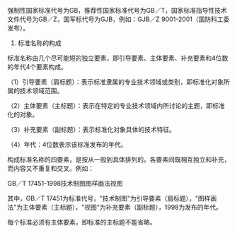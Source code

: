 
强制性国家标准代号为GB，推荐性国家标准代号为GB／T，国家标准指导性技术文件代号为GB／Z，国军标代号为GJB，例如：GJB／Z
9001-2001（国防科工委发布）。

1. 标准名称的构成

标准名称由几个尽可能短的独立要素，即引导要素、主体要素、补充要素和4位数的年代4个要素构成。

（1）引导要素（肩标题）：表示标准隶属的专业技术领域或类别，即标准化对象所属的技术领域范围。

（2）主体要素（主标题）：表示在特定的专业技术领域内所讨论的主题，即标准化的对象。

（3）补充要素（副标题）：表示标准化对象具体的技术特征。

（4）年代：4位数表示该标准发布的年代。

构成标准名称的四要素，是按从一般到具体排列的。各要素间既相互独立和补充，而内容又不重复和交叉。例如：

GB／T 17451-1998技术制图图样画法视图

其中，GB／T
17451为标准代号，"技术制图"为引导要素（肩标题），"图样画法"为主体要素（主标题），"视图"为补充要素（副标题），1998为发布的年代。

每个标准必须有主体要素，即标准的主标题不能省略。
